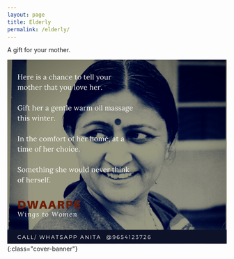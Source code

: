 ```yaml
---
layout: page
title: Elderly
permalink: /elderly/
---
```


A gift for your mother.

![mother](/assets/ma.jpg){:class="cover-banner"}
